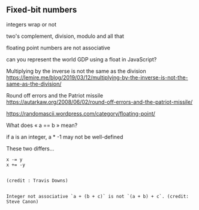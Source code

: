 ## Fixed-bit numbers


integers wrap or not

two's complement, division, modulo and all that

floating point numbers are not associative

can you represent the world GDP using a float in JavaScript?


Multiplying by the inverse is not the same as the division https://lemire.me/blog/2019/03/12/multiplying-by-the-inverse-is-not-the-same-as-the-division/


Round off errors and the Patriot missile
https://autarkaw.org/2008/06/02/round-off-errors-and-the-patriot-missile/

https://randomascii.wordpress.com/category/floating-point/



What does « a == b » mean?


if a is an integer, a * -1 may not be well-defined



These two differs...

```
x -= y
x += -y


(credit : Travis Downs)


Integer not associative `a + (b + c)` is not `(a + b) + c`. (credit: Steve Canon)
